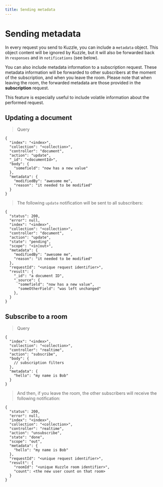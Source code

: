 ```yaml
---
title: Sending metadata
---
```


# Sending metadata

In every request you send to Kuzzle, you can include a `metadata` object.
This object content will be ignored by Kuzzle,
but it will also be forwarded back in `responses` and in `notifications` (see below).

You can also include metadata information to a subscription request.
These metadata information will be forwarded to other subscribers at the moment of the subscription,
and when you leave the room. Please note that when leaving the room,
the forwarded metadata are those provided in the **subscription** request.

This feature is especially useful to include volatile information about the performed request.


## Updating a document

<section class="others"></section>

>Query

<section class="others"></section>

```litcoffee
{
  "index": "<index>",
  "collection": "<collection>",
  "controller": "document",
  "action": "update",
  "_id": "<documentId>",
  "body": {
    "somefield": "now has a new value"
  },
  "metadata": {
    "modifiedBy": "awesome me",
    "reason": "it needed to be modified"
  }
}
```

<section class="others"></section>

>The following `update` notification will be sent to all subscribers:

<section class="others"></section>

```litcoffee
{
  "status": 200,
  "error": null,
  "index": "<index>",
  "collection": "<collection>",
  "controller": "document",
  "action": "update",
  "state": "pending",
  "scope": "<in|out>",
  "metadata": {
    "modifiedBy": "awesome me",
    "reason": "it needed to be modified"
  },
  "requestId": "<unique request identifier>",
  "result": {
    "_id": "a document ID",
    "_source": {
      "somefield": "now has a new value",
      "someOtherField": "was left unchanged"
    },
  }
}
```


## Subscribe to a room

<section class="others"></section>

>Query

<section class="others"></section>

```litcoffee
{
  "index": "<index>",
  "collection": "<collection>",
  "controller": "realtime",
  "action": "subscribe",
  "body": {
    // subscription filters
  },
  "metadata": {
    "hello": "my name is Bob"
  }
}
```

<section class="others"></section>

>And then, if you leave the room, the other subscribers will receive the following notification:

<section class="others"></section>

```litcoffee
{
  "status": 200,
  "error": null,
  "index": "<index>",
  "collection": "<collection>",
  "controller": "realtime",
  "action": "unsubscribe",
  "state": "done",
  "scope": "out",
  "metadata": {
    "hello": "my name is Bob"
  },
  "requestId": "<unique request identifier>",
  "result": {
    "roomId": "<unique Kuzzle room identifier>",
    "count": <the new user count on that room>
  }
}
```


